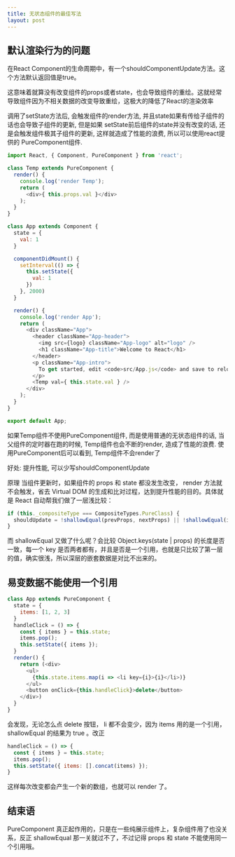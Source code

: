 ```yaml
---
title: 无状态组件的最佳写法
layout: post
---
```


## 默认渲染行为的问题

在React Component的生命周期中，有一个shouldComponentUpdate方法。这个方法默认返回值是true。

这意味着就算没有改变组件的props或者state，也会导致组件的重绘。这就经常导致组件因为不相关数据的改变导致重绘，这极大的降低了React的渲染效率

调用了setState方法后, 会触发组件的render方法, 并且state如果有传给子组件的话也会导致子组件的更新, 但是如果 setState前后组件的state并没有改变的话, 还是会触发组件极其子组件的更新, 这样就造成了性能的浪费, 所以可以使用react提供的 PureComponent组件.

```js
import React, { Component, PureComponent } from 'react';

class Temp extends PureComponent {
  render() {
    console.log('render Temp');
    return (
      <div>{ this.props.val }</div>
    );
  }
}

class App extends Component {
  state = {
    val: 1
  }

  componentDidMount() {
    setInterval(() => {
      this.setState({
        val: 1
      })
    }, 2000)
  }

  render() {
    console.log('render App');
    return (
      <div className="App">
        <header className="App-header">
          <img src={logo} className="App-logo" alt="logo" />
          <h1 className="App-title">Welcome to React</h1>
        </header>
        <p className="App-intro">
          To get started, edit <code>src/App.js</code> and save to reload.
        </p>
        <Temp val={ this.state.val } />
      </div>
    );
  }
}

export default App;
```

如果Temp组件不使用PureComponent组件, 而是使用普通的无状态组件的话, 当父组件的定时器在跑的时候, Temp组件也会不断的render, 造成了性能的浪费. 使用PureComponent后可以看到, Temp组件不会render了

好处: 提升性能, 可以少写shouldComponentUpdate

原理
当组件更新时，如果组件的 props 和 state 都没发生改变， render 方法就不会触发，省去 Virtual DOM 的生成和比对过程，达到提升性能的目的。具体就是 React 自动帮我们做了一层浅比较：

```js
if (this._compositeType === CompositeTypes.PureClass) {
  shouldUpdate = !shallowEqual(prevProps, nextProps) || !shallowEqual(inst.state, nextState);
}
```

而 shallowEqual 又做了什么呢？会比较 Object.keys(state | props) 的长度是否一致，每一个 key 是否两者都有，并且是否是一个引用，也就是只比较了第一层的值，确实很浅，所以深层的嵌套数据是对比不出来的。

## 易变数据不能使用一个引用

```js
class App extends PureComponent {
  state = {
    items: [1, 2, 3]
  }
  handleClick = () => {
    const { items } = this.state;
    items.pop();
    this.setState({ items });
  }
  render() {
    return (<div>
      <ul>
        {this.state.items.map(i => <li key={i}>{i}</li>)}
      </ul>
      <button onClick={this.handleClick}>delete</button>
    </div>)
  }
}
```

会发现，无论怎么点 delete 按钮， li 都不会变少，因为 items 用的是一个引用， shallowEqual 的结果为 true 。改正

```js
handleClick = () => {
  const { items } = this.state;
  items.pop();
  this.setState({ items: [].concat(items) });
}
```

这样每次改变都会产生一个新的数组，也就可以 render 了。

## 结束语

PureComponent 真正起作用的，只是在一些纯展示组件上，复杂组件用了也没关系，反正 shallowEqual 那一关就过不了，不过记得 props 和 state 不能使用同一个引用哦。
